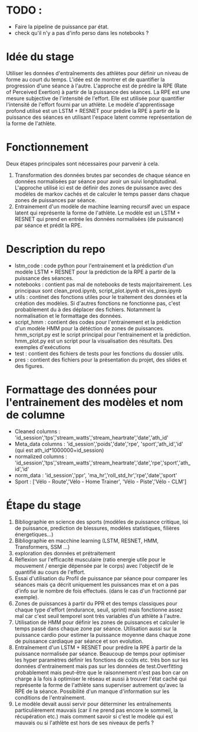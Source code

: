 # TODO :
- Faire la pipeline de puissance par état.
- check qu'il n'y a pas d'info perso dans les notebooks ? 


# Idée du stage
  Utiliser les données d'entraînements des athlètes pour définir un niveau de forme au court du temps. L'idée est de montrer et de quantifier la progression d'une séance à l'autre.
  L'approche est de prédire la RPE (Rate of Perceived Exertion) à partir de la puissance des séances. La RPE est une mesure subjective de l'intensité de l'effort. Elle est utilisée pour quantifier l'intensité de l'effort fourni par un athlète. Le modèle d'apprentissage profond utilisé est un LSTM + RESNET pour prédire la RPE à partir de la puissance des séances en utilisant l'espace latent comme représentation de la forme de l'athlète.

# Fonctionnement
Deux étapes principales sont nécessaires pour parvenir à cela.
1. Transformation des données brutes par secondes de chaque séance en données normalisées par séance pour avoir un suivi longitutudinal. L'approche utilisé ici est de définir des zones de puissance avec des modèles de markov cachés et de calculer le temps passer dans chaque zones de puissances par séance.
2. Entrainement d'un modèle de machine learning recursif avec un espace latent qui représente la forme de l'athlète. Le modèle est un LSTM + RESNET qui prend en entrée les données normalisées (de puissance) par séance et prédit la RPE.

# Description du repo

- lstm_code : code python pour l'entrainement et la prédiction d'un modèle LSTM + RESNET pour la prédiction de la RPE à partir de la puissance des séances.
- notebooks : contient pas mal de notebooks de tests majoritairement. Les principaux sont clean_prod.ipynb, script_plot.ipynb et vis_pres.ipynb
- utils : continet des fonctions utiles pour le traitement des données et la création des modèles. Si d'autres fonctions ne fonctionne pas, c'est probablement du à des déplacer des fichiers. Notamment la normalisation et le formattage des données.
- script_hmm : contient des codes pour l'entrainement et la prédiction d'un modèle HMM pour la détéction de zones de puissances. hmm_script.py est le script principal pour l'entrainement et la prédiction. hmm_plot.py est un script pour la visualisation des résultats. Des exemples d'exécutions 
- test : contient des fichiers de tests pour les fonctions du dossier utils.
- pres : contient des fichiers pour la présentation du projet, des slides et des figures.


# Formattage des données pour l'entrainement des modèles et nom de columne

- Cleaned columns : 'id_session','tps','stream_watts','stream_heartrate','date','ath_id'
- Meta_data columns : 'id_session','poids','date','rpe', 'sport','ath_id','id' (qui est ath_id*1000000+id_session)
- normalized columns : 'id_session','tps','stream_watts','stream_heartrate','date','rpe','sport','ath_id','id'
- norm_data : 'id_session','ppr', 'ma_hr','roll_std_hr','rpe','date','sport'
- Sport : ['Vélo - Route','Vélo - Home Trainer', 'Vélo - Piste','Vélo - CLM']


# Étape du stage
1. Bibliographie en science des sports (modèles de puissance critique, loi de puissance, prediction de blessures, modèles statistiques, filières énergetiques...)
2. Bibliographie en macchine learning (LSTM, RESNET, HMM, Transformers, SSM ...)
3. exploration des données et prétraitement
4. Réflexion sur l'efficacité musculaire (ratio energie utile pour le mouvement / energie dépensée par le corps) avec l'objectif de le quantifié au cours de l'effort.
5. Essai d'utilisation du Profil de puissance par séance pour comparer les séances mais ça décrit uniquement les puissances max et on a pas d'info sur le nombre de fois effectués. (dans le cas d'un fractionné par exemple).
6. Zones de puissances à partir du PPR et des temps classiques pour chaque type d'effort (endurance, seuil, sprint) mais fonctionne assez mal car c'est seuil temporel sont très variables d'un athlète à l'autre.
7. Utilisation de HMM pour définir les zones de puissances et calculer le temps passé dans chaque zone par séance. Utilisation aussi sur la puissance cardio pour estimer la puissance moyenne dans chaque zone de puissance cardiaque par séance et son evolution.
8. Entraînement d'un LSTM + RESNET pour prédire la RPE à partir de la puissance normalisée par séance. Beaucoup de temps pour optimiser les hyper paramètres définir les fonctions de coûts etc. très bon sur les données d'entrainement mais pas sur les données de test.Overfitting probablement mais peut-être que le raisonnement n'est pas bon car on charge à la fois à optimiser le réseau et aussi à trouver l'état caché qui représente la forme de l'athlète sans superviser autrement qu'avec la RPE de la séance. Possibilité d'un manque d'information sur les conditions de l'entraînement. 
9. Le modèle devait aussi servir pour déterminer les entraînements particulièrement mauvais (car il ne prend pas encore le sommeil, la récupération etc.) mais comment savoir si c'est le modèle qui est mauvais ou si l'athlète est hors de ses niveaux de perfs ? 
